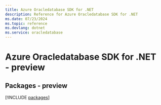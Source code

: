 ```yaml
---
title: Azure Oracledatabase SDK for .NET
description: Reference for Azure Oracledatabase SDK for .NET
ms.date: 07/23/2024
ms.topic: reference
ms.devlang: dotnet
ms.service: oracledatabase
---
```

# Azure Oracledatabase SDK for .NET - preview
## Packages - preview
[!INCLUDE [packages](oracledatabase-index.md)]